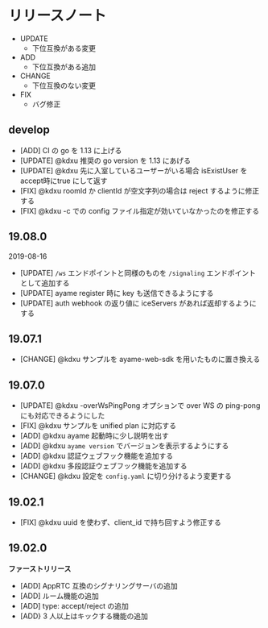 # リリースノート

- UPDATE
    - 下位互換がある変更
- ADD
    - 下位互換がある追加
- CHANGE
    - 下位互換のない変更
- FIX
    - バグ修正


## develop
- [ADD] CI の go を 1.13 に上げる
- [UPDATE] @kdxu 推奨の go version を 1.13 にあげる
- [UPDATE] @kdxu 先に入室しているユーザーがいる場合 isExistUser をaccept時にtrue にして返す
- [FIX] @kdxu roomId か clientId が空文字列の場合は reject するように修正する
- [FIX] @kdxu -c での config ファイル指定が効いていなかったのを修正する

## 19.08.0

2019-08-16

- [UPDATE] `/ws` エンドポイントと同様のものを `/signaling` エンドポイントとして追加する
- [UPDATE] ayame register 時に key も送信できるようにする
- [UPDATE] auth webhook の返り値に iceServers があれば返却するようにする

## 19.07.1
- [CHANGE] @kdxu サンプルを ayame-web-sdk を用いたものに置き換える

## 19.07.0

- [UPDATE] @kdxu -overWsPingPong オプションで over WS の ping-pong にも対応できるようにした
- [FIX] @kdxu サンプルを unified plan に対応する
- [ADD] @kdxu ayame 起動時に少し説明を出す
- [ADD] @kdxu `ayame version` でバージョンを表示するようにする
- [ADD] @kdxu 認証ウェブフック機能を追加する
- [ADD] @kdxu 多段認証ウェブフック機能を追加する
- [CHANGE] @kdxu 設定を `config.yaml` に切り分けるよう変更する


## 19.02.1

- [FIX] @kdxu uuid を使わず、client_id で持ち回すよう修正する

## 19.02.0

**ファーストリリース**

- [ADD] AppRTC 互換のシグナリングサーバの追加
- [ADD] ルーム機能の追加
- [ADD] type: accept/reject の追加
- [ADD} 3 人以上はキックする機能の追加
